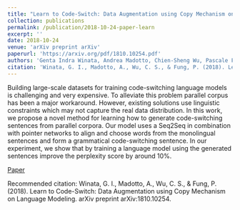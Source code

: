 ```yaml
---
title: "Learn to Code-Switch: Data Augmentation using Copy Mechanism on Language Modeling"
collection: publications
permalink: /publication/2018-10-24-paper-learn
excerpt: ''
date: 2018-10-24
venue: 'arXiv preprint arXiv'
paperurl: 'https://arxiv.org/pdf/1810.10254.pdf'
authors: 'Genta Indra Winata, Andrea Madotto, Chien-Sheng Wu, Pascale Fung'
citation: 'Winata, G. I., Madotto, A., Wu, C. S., & Fung, P. (2018). Learn to Code-Switch: Data Augmentation using Copy Mechanism on Language Modeling. arXiv preprint arXiv:1810.10254.'
---
```

Building large-scale datasets for training code-switching language models is challenging and very expensive. To alleviate this problem parallel corpus has been a major workaround. However, existing solutions use linguistic constraints which may not capture the real data distribution. In this work, we propose a novel method for learning how to generate code-switching sentences from parallel corpora. Our model uses a Seq2Seq in combination with pointer networks to align and choose words from the monolingual sentences and form a grammatical code-switching sentence. In our experiment, we show that by training a language model using the generated sentences improve the perplexity score by around 10%.

[Paper](https://arxiv.org/pdf/1810.10254.pdf)

Recommended citation: Winata, G. I., Madotto, A., Wu, C. S., & Fung, P. (2018). Learn to Code-Switch: Data Augmentation using Copy Mechanism on Language Modeling. arXiv preprint arXiv:1810.10254.